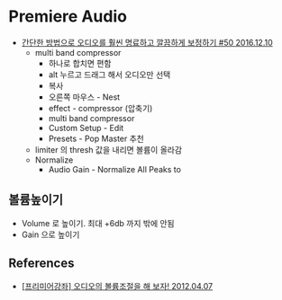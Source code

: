 # Premiere Audio

* [간단한 방법으로 오디오를 훨씬 명료하고 깔끔하게 보정하기 #50 2016.12.10](https://www.youtube.com/watch?v=ZF4hbTKpr7Q)
  * multi band compressor
    * 하나로 합치면 편함
    * alt 누르고 드래그 해서 오디오만 선택
    * 복사
    * 오른쪽 마우스 - Nest
    * effect - compressor (압축기)
    * multi band compressor
    * Custom Setup - Edit
    * Presets - Pop Master 추천
   * limiter 의 thresh 값을 내리면 볼륨이 올라감
  * Normalize
    * Audio Gain - Normalize All Peaks to

## 볼륨높이기
* Volume 로 높이기. 최대 +6db 까지 밖에 안됨
* Gain 으로 높이기

## References
* [[프리미어강좌] 오디오의 볼륨조절을 해 보자! 2012.04.07](https://blog.naver.com/dv1394/130135623484)